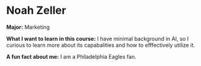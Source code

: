 # Noah Zeller

**Major:** Marketing

**What I want to learn in this course:** I have minimal background in AI, so I curious to learn more about its capabalities and how to efffectively utilize it. 

**A fun fact about me:** I am a Philadelphia Eagles fan. 

